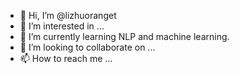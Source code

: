 - 👋 Hi, I’m @lizhuoranget
- 👀 I’m interested in ...
- 🌱 I’m currently learning NLP and machine learning.
- 💞️ I’m looking to collaborate on ...
- 📫 How to reach me ...

<!---
lizhuoranget/lizhuoranget is a ✨ special ✨ repository because its `README.md` (this file) appears on your GitHub profile.
You can click the Preview link to take a look at your changes.
--->
